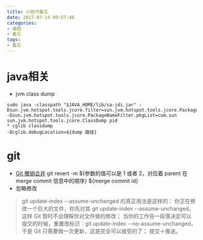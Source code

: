 ```yaml
---
title: 小技巧备忘
date: 2017-07-14 09:57:48
categories: 
- 编程
- 备忘
tags:
- 备忘
---
```


# java相关
* jvm class dump
```
sudo java -classpath "$JAVA_HOME/lib/sa-jdi.jar" -Dsun.jvm.hotspot.tools.jcore.filter=sun.jvm.hotspot.tools.jcore.PackageNameFilter -Dsun.jvm.hotspot.tools.jcore.PackageNameFilter.pkgList=com.sun  sun.jvm.hotspot.tools.jcore.ClassDump pid
* cglib classdump
-Dcglib.debugLocation=${dump 路径}
```
<!-- more-->

# git
* [Git 撤销合并](http://blog.psjay.com/posts/git-revert-merge-commit/)
git revert -m ${参数的值可以是 1 或者 2，对应着 parent 在 merge commit 信息中的顺序} ${merge commit id}
* 忽略修改
> git update-index --assume-unchanged 的真正用法是这样的：
> 你正在修改一个巨大的文件，你先对其 git update-index --assume-unchanged，这样 Git 暂时不会理睬你对文件做的修改；
当你的工作告一段落决定可以提交的时候，重置改标识：git update-index --no-assume-unchanged，于是 Git 只需要做一次更新，这是完全可以接受的了；
> 提交＋推送。
